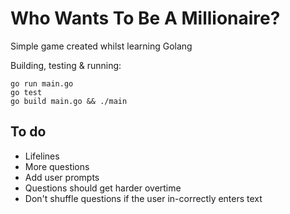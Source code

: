 # Who Wants To Be A Millionaire?

Simple game created whilst learning Golang

Building, testing & running:
```
go run main.go
go test
go build main.go && ./main
```

## To do
- Lifelines
- More questions
- Add user prompts
- Questions should get harder overtime
- Don't shuffle questions if the user in-correctly enters text